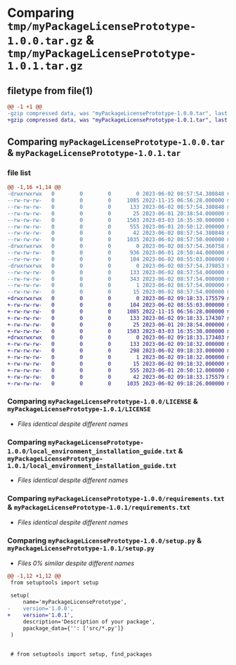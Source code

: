 # Comparing `tmp/myPackageLicensePrototype-1.0.0.tar.gz` & `tmp/myPackageLicensePrototype-1.0.1.tar.gz`

## filetype from file(1)

```diff
@@ -1 +1 @@
-gzip compressed data, was "myPackageLicensePrototype-1.0.0.tar", last modified: Fri Jun  2 08:57:54 2023, max compression
+gzip compressed data, was "myPackageLicensePrototype-1.0.1.tar", last modified: Fri Jun  2 09:18:33 2023, max compression
```

## Comparing `myPackageLicensePrototype-1.0.0.tar` & `myPackageLicensePrototype-1.0.1.tar`

### file list

```diff
@@ -1,16 +1,14 @@
-drwxrwxrwx   0        0        0        0 2023-06-02 08:57:54.380848 myPackageLicensePrototype-1.0.0/
--rw-rw-rw-   0        0        0     1085 2022-11-15 06:56:28.000000 myPackageLicensePrototype-1.0.0/LICENSE
--rw-rw-rw-   0        0        0      133 2023-06-02 08:57:54.380848 myPackageLicensePrototype-1.0.0/PKG-INFO
--rw-rw-rw-   0        0        0       25 2023-06-01 20:38:54.000000 myPackageLicensePrototype-1.0.0/README.md
--rw-rw-rw-   0        0        0     1503 2023-03-03 16:35:30.000000 myPackageLicensePrototype-1.0.0/local_environment_installation_guide.txt
--rw-rw-rw-   0        0        0      555 2023-06-01 20:50:12.000000 myPackageLicensePrototype-1.0.0/requirements.txt
--rw-rw-rw-   0        0        0       42 2023-06-02 08:57:54.380848 myPackageLicensePrototype-1.0.0/setup.cfg
--rw-rw-rw-   0        0        0     1035 2023-06-02 08:57:50.000000 myPackageLicensePrototype-1.0.0/setup.py
-drwxrwxrwx   0        0        0        0 2023-06-02 08:57:54.360758 myPackageLicensePrototype-1.0.0/src/
--rw-rw-rw-   0        0        0      936 2023-06-01 20:50:44.000000 myPackageLicensePrototype-1.0.0/src/Implementation.ipynb
--rw-rw-rw-   0        0        0      104 2023-06-02 08:55:03.000000 myPackageLicensePrototype-1.0.0/src/Implementation.py
-drwxrwxrwx   0        0        0        0 2023-06-02 08:57:54.379853 myPackageLicensePrototype-1.0.0/src/myPackageLicensePrototype.egg-info/
--rw-rw-rw-   0        0        0      133 2023-06-02 08:57:54.000000 myPackageLicensePrototype-1.0.0/src/myPackageLicensePrototype.egg-info/PKG-INFO
--rw-rw-rw-   0        0        0      343 2023-06-02 08:57:54.000000 myPackageLicensePrototype-1.0.0/src/myPackageLicensePrototype.egg-info/SOURCES.txt
--rw-rw-rw-   0        0        0        1 2023-06-02 08:57:54.000000 myPackageLicensePrototype-1.0.0/src/myPackageLicensePrototype.egg-info/dependency_links.txt
--rw-rw-rw-   0        0        0       15 2023-06-02 08:57:54.000000 myPackageLicensePrototype-1.0.0/src/myPackageLicensePrototype.egg-info/top_level.txt
+drwxrwxrwx   0        0        0        0 2023-06-02 09:18:33.175579 myPackageLicensePrototype-1.0.1/
+-rw-rw-rw-   0        0        0      104 2023-06-02 08:55:03.000000 myPackageLicensePrototype-1.0.1/Implementation.py
+-rw-rw-rw-   0        0        0     1085 2022-11-15 06:56:28.000000 myPackageLicensePrototype-1.0.1/LICENSE
+-rw-rw-rw-   0        0        0      133 2023-06-02 09:18:33.174307 myPackageLicensePrototype-1.0.1/PKG-INFO
+-rw-rw-rw-   0        0        0       25 2023-06-01 20:38:54.000000 myPackageLicensePrototype-1.0.1/README.md
+-rw-rw-rw-   0        0        0     1503 2023-03-03 16:35:30.000000 myPackageLicensePrototype-1.0.1/local_environment_installation_guide.txt
+drwxrwxrwx   0        0        0        0 2023-06-02 09:18:33.173403 myPackageLicensePrototype-1.0.1/myPackageLicensePrototype.egg-info/
+-rw-rw-rw-   0        0        0      133 2023-06-02 09:18:32.000000 myPackageLicensePrototype-1.0.1/myPackageLicensePrototype.egg-info/PKG-INFO
+-rw-rw-rw-   0        0        0      298 2023-06-02 09:18:33.000000 myPackageLicensePrototype-1.0.1/myPackageLicensePrototype.egg-info/SOURCES.txt
+-rw-rw-rw-   0        0        0        1 2023-06-02 09:18:32.000000 myPackageLicensePrototype-1.0.1/myPackageLicensePrototype.egg-info/dependency_links.txt
+-rw-rw-rw-   0        0        0       15 2023-06-02 09:18:32.000000 myPackageLicensePrototype-1.0.1/myPackageLicensePrototype.egg-info/top_level.txt
+-rw-rw-rw-   0        0        0      555 2023-06-01 20:50:12.000000 myPackageLicensePrototype-1.0.1/requirements.txt
+-rw-rw-rw-   0        0        0       42 2023-06-02 09:18:33.175579 myPackageLicensePrototype-1.0.1/setup.cfg
+-rw-rw-rw-   0        0        0     1035 2023-06-02 09:18:26.000000 myPackageLicensePrototype-1.0.1/setup.py
```

### Comparing `myPackageLicensePrototype-1.0.0/LICENSE` & `myPackageLicensePrototype-1.0.1/LICENSE`

 * *Files identical despite different names*

### Comparing `myPackageLicensePrototype-1.0.0/local_environment_installation_guide.txt` & `myPackageLicensePrototype-1.0.1/local_environment_installation_guide.txt`

 * *Files identical despite different names*

### Comparing `myPackageLicensePrototype-1.0.0/requirements.txt` & `myPackageLicensePrototype-1.0.1/requirements.txt`

 * *Files identical despite different names*

### Comparing `myPackageLicensePrototype-1.0.0/setup.py` & `myPackageLicensePrototype-1.0.1/setup.py`

 * *Files 0% similar despite different names*

```diff
@@ -1,12 +1,12 @@
 from setuptools import setup
 
 setup(
     name='myPackageLicensePrototype',
-    version='1.0.0',
+    version='1.0.1',
     description='Description of your package',
     ppackage_data={'': ['src/*.py']}
 )
 
 
 # from setuptools import setup, find_packages
```

